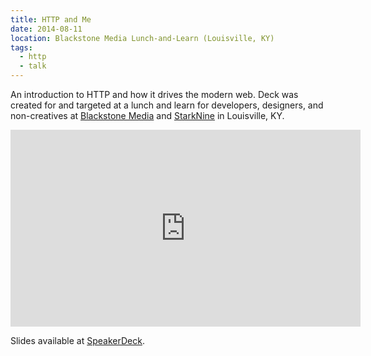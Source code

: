 ```yaml
---
title: HTTP and Me
date: 2014-08-11
location: Blackstone Media Lunch-and-Learn (Louisville, KY)
tags:
  - http
  - talk
---
```


An introduction to HTTP and how it drives the modern web. Deck was created for and targeted at a lunch and learn for developers, designers, and non-creatives at [Blackstone Media][1] and [StarkNine][2] in Louisville, KY.

<iframe width="560" height="315" src="https://www.youtube.com/embed/uCkptOF75II" frameborder="0" allowfullscreen></iframe>

<script async class="speakerdeck-embed" data-id="1bd99480f51a0131d9446ebc6f4da04b" data-ratio="1.33333333333333" src="//speakerdeck.com/assets/embed.js"></script>

Slides available at [SpeakerDeck][3].

[1]: http://www.blackstonemedia.com/
[2]: http://www.starknine.com/
[3]: https://speakerdeck.com/slogsdon/http-and-me
